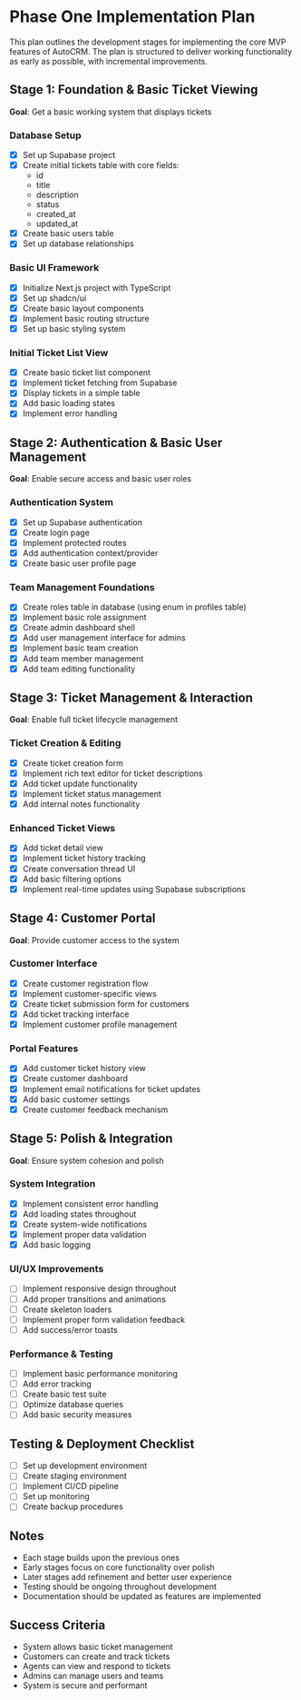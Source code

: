 # Phase One Implementation Plan

This plan outlines the development stages for implementing the core MVP features of AutoCRM. The plan is structured to deliver working functionality as early as possible, with incremental improvements.

## Stage 1: Foundation & Basic Ticket Viewing
**Goal**: Get a basic working system that displays tickets

### Database Setup
- [x] Set up Supabase project
- [x] Create initial tickets table with core fields:
  - id
  - title
  - description
  - status
  - created_at
  - updated_at
- [x] Create basic users table
- [x] Set up database relationships

### Basic UI Framework
- [x] Initialize Next.js project with TypeScript
- [x] Set up shadcn/ui
- [x] Create basic layout components
- [x] Implement basic routing structure
- [x] Set up basic styling system

### Initial Ticket List View
- [x] Create basic ticket list component
- [x] Implement ticket fetching from Supabase
- [x] Display tickets in a simple table
- [x] Add basic loading states
- [x] Implement error handling

## Stage 2: Authentication & Basic User Management
**Goal**: Enable secure access and basic user roles

### Authentication System
- [x] Set up Supabase authentication
- [x] Create login page
- [x] Implement protected routes
- [x] Add authentication context/provider
- [x] Create basic user profile page

### Team Management Foundations
- [x] Create roles table in database (using enum in profiles table)
- [x] Implement basic role assignment
- [x] Create admin dashboard shell
- [x] Add user management interface for admins
- [x] Implement basic team creation
- [x] Add team member management
- [x] Add team editing functionality

## Stage 3: Ticket Management & Interaction
**Goal**: Enable full ticket lifecycle management

### Ticket Creation & Editing
- [x] Create ticket creation form
- [x] Implement rich text editor for ticket descriptions
- [x] Add ticket update functionality
- [x] Implement ticket status management
- [x] Add internal notes functionality

### Enhanced Ticket Views
- [x] Add ticket detail view
- [x] Implement ticket history tracking
- [x] Create conversation thread UI
- [x] Add basic filtering options
- [x] Implement real-time updates using Supabase subscriptions

## Stage 4: Customer Portal
**Goal**: Provide customer access to the system

### Customer Interface
- [x] Create customer registration flow
- [x] Implement customer-specific views
- [x] Create ticket submission form for customers
- [x] Add ticket tracking interface
- [x] Implement customer profile management

### Portal Features
- [x] Add customer ticket history view
- [x] Create customer dashboard
- [x] Implement email notifications for ticket updates
- [x] Add basic customer settings
- [x] Create customer feedback mechanism

## Stage 5: Polish & Integration
**Goal**: Ensure system cohesion and polish

### System Integration
- [x] Implement consistent error handling
- [x] Add loading states throughout
- [x] Create system-wide notifications
- [x] Implement proper data validation
- [x] Add basic logging

### UI/UX Improvements
- [ ] Implement responsive design throughout
- [ ] Add proper transitions and animations
- [ ] Create skeleton loaders
- [ ] Implement proper form validation feedback
- [ ] Add success/error toasts

### Performance & Testing
- [ ] Implement basic performance monitoring
- [ ] Add error tracking
- [ ] Create basic test suite
- [ ] Optimize database queries
- [ ] Add basic security measures

## Testing & Deployment Checklist
- [ ] Set up development environment
- [ ] Create staging environment
- [ ] Implement CI/CD pipeline
- [ ] Set up monitoring
- [ ] Create backup procedures

## Notes
- Each stage builds upon the previous ones
- Early stages focus on core functionality over polish
- Later stages add refinement and better user experience
- Testing should be ongoing throughout development
- Documentation should be updated as features are implemented

## Success Criteria
- System allows basic ticket management
- Customers can create and track tickets
- Agents can view and respond to tickets
- Admins can manage users and teams
- System is secure and performant
